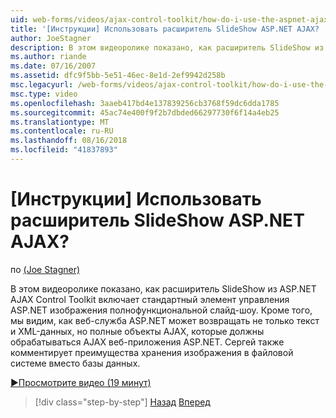 ```yaml
---
uid: web-forms/videos/ajax-control-toolkit/how-do-i-use-the-aspnet-ajax-slideshow-extender
title: '[Инструкции] Использовать расширитель SlideShow ASP.NET AJAX? | Документы Майкрософт'
author: JoeStagner
description: В этом видеоролике показано, как расширитель SlideShow из ASP.NET AJAX Control Toolkit включает стандартный элемент управления ASP.NET изображения полнофункциональной sl...
ms.author: riande
ms.date: 07/16/2007
ms.assetid: dfc9f5bb-5e51-46ec-8e1d-2ef9942d258b
msc.legacyurl: /web-forms/videos/ajax-control-toolkit/how-do-i-use-the-aspnet-ajax-slideshow-extender
msc.type: video
ms.openlocfilehash: 3aaeb417bd4e137839256cb3768f59dc6dda1785
ms.sourcegitcommit: 45ac74e400f9f2b7dbded66297730f6f14a4eb25
ms.translationtype: MT
ms.contentlocale: ru-RU
ms.lasthandoff: 08/16/2018
ms.locfileid: "41837893"
---
```

<a name="how-do-i-use-the-aspnet-ajax-slideshow-extender"></a>[Инструкции] Использовать расширитель SlideShow ASP.NET AJAX?
====================
по [(Joe Stagner)](https://github.com/JoeStagner)

В этом видеоролике показано, как расширитель SlideShow из ASP.NET AJAX Control Toolkit включает стандартный элемент управления ASP.NET изображения полнофункциональной слайд-шоу. Кроме того, мы видим, как веб-служба ASP.NET может возвращать не только текст и XML-данных, но полные объекты AJAX, которые должны обрабатываться AJAX веб-приложения ASP.NET. Сергей также комментирует преимущества хранения изображения в файловой системе вместо базы данных.

[&#9654;Просмотрите видео (19 минут)](https://channel9.msdn.com/Blogs/ASP-NET-Site-Videos/how-do-i-use-the-aspnet-ajax-slideshow-extender)

> [!div class="step-by-step"]
> [Назад](how-do-i-use-the-aspnet-ajax-tabs-control.md)
> [Вперед](how-do-i-use-the-aspnet-ajax-updatepanelanimation-extender.md)
